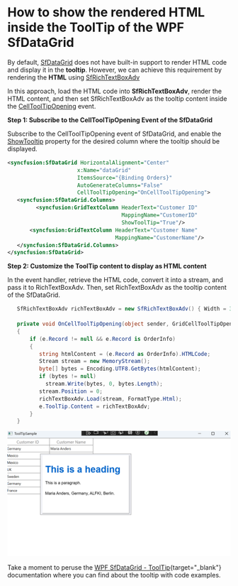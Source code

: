 # How to show the rendered HTML inside the ToolTip of the WPF SfDataGrid

By default, [SfDataGrid](https://www.syncfusion.com/wpf-controls/datagrid) does not have built-in support to render HTML code and display it in the **tooltip**. However, we can achieve this requirement by rendering the **HTML** using [SfRichTextBoxAdv](https://www.syncfusion.com/wpf-controls/richtextbox)

In this approach, load the HTML code into **SfRichTextBoxAdv**, render the HTML content, and then set SfRichTextBoxAdv as the tooltip content inside the [CellToolTipOpening](https://help.syncfusion.com/cr/wpf/Syncfusion.UI.Xaml.Grid.SfDataGrid.html#Syncfusion_UI_Xaml_Grid_SfDataGrid_CellToolTipOpening) event.

**Step 1: Subscribe to the CellToolTipOpening Event of the SfDataGrid**
                         
Subscribe to the CellToolTipOpening event of SfDataGrid, and enable the [ShowTooltip](https://help.syncfusion.com/cr/wpf/Syncfusion.UI.Xaml.Grid.SfGridBase.html#Syncfusion_UI_Xaml_Grid_SfGridBase_ShowToolTip) property for the desired column where the tooltip should be displayed.

 ```xml
<syncfusion:SfDataGrid HorizontalAlignment="Center"  
                       x:Name="dataGrid"  
                       ItemsSource="{Binding Orders}" 
                       AutoGenerateColumns="False" 
                       CellToolTipOpening="OnCellToolTipOpening">
    <syncfusion:SfDataGrid.Columns>
          <syncfusion:GridTextColumn HeaderText="Customer ID" 
                                     MappingName="CustomerID" 
                                     ShowToolTip="True"/>
        <syncfusion:GridTextColumn HeaderText="Customer Name" 
                                   MappingName="CustomerName"/>
    </syncfusion:SfDataGrid.Columns>
</syncfusion:SfDataGrid> 
 ```
**Step 2: Customize the ToolTip content to display as HTML content**
           
   In the event handler, retrieve the HTML code, convert it into a stream, and pass it to RichTextBoxAdv. Then, set RichTextBoxAdv as the tooltip content of the SfDataGrid.

 ```csharp
    SfRichTextBoxAdv richTextBoxAdv = new SfRichTextBoxAdv() { Width = 300, Height = 200, LayoutType = LayoutType.Continuous};

    private void OnCellToolTipOpening(object sender, GridCellToolTipOpeningEventArgs e)
    {
        if (e.Record != null && e.Record is OrderInfo)
        {
           string htmlContent = (e.Record as OrderInfo).HTMLCode;
           Stream stream = new MemoryStream();
           byte[] bytes = Encoding.UTF8.GetBytes(htmlContent);
           if (bytes != null)
             stream.Write(bytes, 0, bytes.Length);
           stream.Position = 0;
           richTextBoxAdv.Load(stream, FormatType.Html);
           e.ToolTip.Content = richTextBoxAdv;
        }
    }
 ```

 ![ToolTip display HTML value](ToolTipdisplayHTML.png)

Take a moment to peruse the [WPF SfDataGrid - ToolTip](https://help.syncfusion.com/wpf/datagrid/tooltip){target="_blank"} documentation where you can find about the tooltip with code examples.